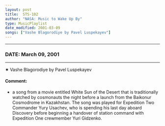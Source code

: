 ```yaml
---
layout: post
title:  STS-102
author: "NASA: Music to Wake Up By"
type: MusicPlaylist
date_modified: 2001-03-09
songs: ["Vashe Blagorodiye by Pavel Luspekayev"]
---
```


----
### DATE: March 09, 2001
----
✷ Vashe Blagorodiye by Pavel Luspekayev

#### Comment:
* a song from a movie entitled White Sun of the Desert that is traditionally watched by cosmonauts the night before a launch from the Baikonur Cosmodrome in Kazakhstan. The song was played for Expedition Two Commander Yury Usachev, who is spending his last day aboard Discovery before beginning a handover of station command with Expedition One crewmember Yuri Gidzenko.



<br/>
<center>
	<a target="_blank"
	   href="https://twitter.com/intent/tweet?hashtags=Space,NASA,Playlist,NASAWakeupCalls,SpaceProgram&text={{ page.author}}, '{{ page.songs.first }}' {{ page.title }}, {{ page.date | date: '%B %d, %Y' }}. {{ site.url }}{{ page.url }}&via=nasawakeupcalls"><i class="fab fa-twitter" alt="Tweet this page" style="font-size: 1.3em;"></i></a>
	&nbsp; 	<i class="fas fa-user-astronaut" style="font-size: 1.5em;"></i> &nbsp;
    <a id="custom_amazon_link"
       type="amzn" search="#"
       category="popular music">
    <i class="fab fa-amazon" style="font-size: 1.3em;"></i></a>
</center>

<!-- Randomly resolve an individual entry from a song array -->
<script src="/assets/javascript/seedrandom.min.js"></script>
<script>
  var wake_me_up = ["Vashe Blagorodiye by Pavel Luspekayev"];
  var prng = new Math.seedrandom();
  function randomSong() {
    song = wake_me_up[Math.floor(Math.random() * wake_me_up.length)];
    var amazon_link = document.getElementById("custom_amazon_link");
    amazon_link.setAttribute("search", song);
  }
  window.onload = randomSong();
</script>

